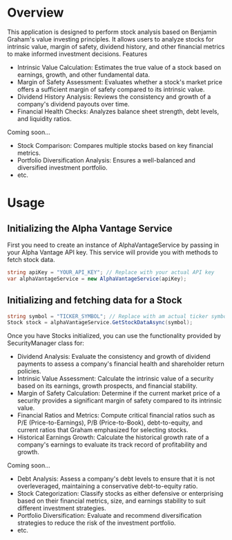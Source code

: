 # Overview

This application is designed to perform stock analysis based on Benjamin Graham's value investing principles. It allows users to analyze stocks for intrinsic value, margin of safety, dividend history, and other financial metrics to make informed investment decisions.
Features

- Intrinsic Value Calculation: Estimates the true value of a stock based on earnings, growth, and other fundamental data.
- Margin of Safety Assessment: Evaluates whether a stock's market price offers a sufficient margin of safety compared to its intrinsic value.
- Dividend History Analysis: Reviews the consistency and growth of a company's dividend payouts over time.
- Financial Health Checks: Analyzes balance sheet strength, debt levels, and liquidity ratios.

Coming soon...
- Stock Comparison: Compares multiple stocks based on key financial metrics.
- Portfolio Diversification Analysis: Ensures a well-balanced and diversified investment portfolio.
- etc.

# Usage
## Initializing the Alpha Vantage Service

First you need to create an instance of AlphaVantageService by passing in your Alpha Vantage API key. This service will provide you with methods to fetch stock data.


```csharp
string apiKey = "YOUR_API_KEY"; // Replace with your actual API key
var alphaVantageService = new AlphaVantageService(apiKey);
```

## Initializing and fetching data for a Stock

```csharp
string symbol = "TICKER_SYMBOL"; // Replace with am actual ticker symbol for a company
Stock stock = alphaVantageService.GetStockDataAsync(symbol);
```

Once you have Stocks initialized, you can use the functionality provided by SecurityManager class for:

- Dividend Analysis: Evaluate the consistency and growth of dividend payments to assess a company's financial health and shareholder return policies.
- Intrinsic Value Assessment: Calculate the intrinsic value of a security based on its earnings, growth prospects, and financial stability.
- Margin of Safety Calculation: Determine if the current market price of a security provides a significant margin of safety compared to its intrinsic value.
- Financial Ratios and Metrics: Compute critical financial ratios such as P/E (Price-to-Earnings), P/B (Price-to-Book), debt-to-equity, and current ratios that Graham emphasized for selecting stocks.
- Historical Earnings Growth: Calculate the historical growth rate of a company's earnings to evaluate its track record of profitability and growth.

Coming soon...
- Debt Analysis: Assess a company's debt levels to ensure that it is not overleveraged, maintaining a conservative debt-to-equity ratio.
- Stock Categorization: Classify stocks as either defensive or enterprising based on their financial metrics, size, and earnings stability to suit different investment strategies.
- Portfolio Diversification: Evaluate and recommend diversification strategies to reduce the risk of the investment portfolio.
- etc.




